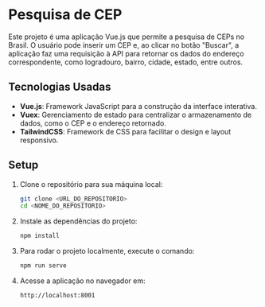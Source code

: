# Pesquisa de CEP

Este projeto é uma aplicação Vue.js que permite a pesquisa de CEPs no Brasil. O usuário pode inserir um CEP e, ao clicar no botão "Buscar", a aplicação faz uma requisição à API para retornar os dados do endereço correspondente, como logradouro, bairro, cidade, estado, entre outros.

## Tecnologias Usadas

- **Vue.js**: Framework JavaScript para a construção da interface interativa.
- **Vuex**: Gerenciamento de estado para centralizar o armazenamento de dados, como o CEP e o endereço retornado.
- **TailwindCSS**: Framework de CSS para facilitar o design e layout responsivo.

## Setup

1. Clone o repositório para sua máquina local:
   ```bash
   git clone <URL_DO_REPOSITORIO>
   cd <NOME_DO_REPOSITORIO>
   ```
   
2. Instale as dependências do projeto:
   ```bash
   npm install
   ```

3. Para rodar o projeto localmente, execute o comando:
   ```bash
   npm run serve
   ```

4. Acesse a aplicação no navegador em:
   ```bash
   http://localhost:8001
   ```

